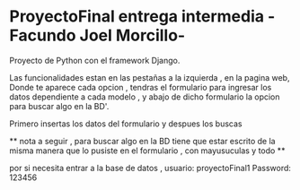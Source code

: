 # ProyectoFinal entrega intermedia - Facundo Joel Morcillo-

Proyecto de Python con el framework Django.


Las funcionalidades estan en las pestañas  a la izquierda  , en la pagina web,
Donde te aparece cada opcion , tendras el formulario para ingresar los datos dependiente a cada modelo , y abajo de dicho formulario la opcion para buscar algo en la BD'.

Primero insertas los datos del formulario y despues los buscas
 
** nota a seguir , para buscar algo en la BD tiene que estar escrito de la misma manera que lo pusiste en el formulario , con mayusuculas y todo **

por si necesita entrar a la base de datos , usuario: proyectoFinal1
                                            Password: 123456
